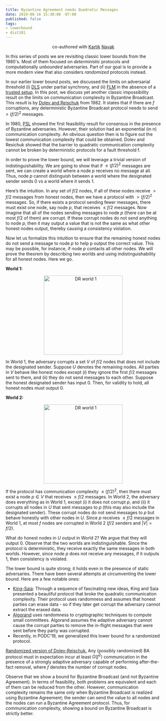 ```yaml
---
title: Byzantine Agreement needs Quadratic Messages
date: 2019-08-16 15:30:00 -07:00
published: false
tags:
- lowerbound
- dist101
---
```


<p align="center">
  co-authored with <a href="https://users.cs.duke.edu/~kartik">Kartik</a> <a href="https://twitter.com/kartik1507">Nayak</a>
</p>


In this series of posts we are revisiting classic lower bounds from the 1980's. Most of them focused on *deterministic* protocols and computationally *unbounded* adversaries. Part of our goal is to provide a more modern view that also considers *randomized* protocols instead.

In our earlier lower bound posts, we discussed the limits on adversarial threshold (i) [DLS](https://ittaiab.github.io/2019-06-25-on-the-impossibility-of-byzantine-agreement-for-n-equals-3f-in-partial-synchrony/) under partial synchrony, and (ii) [FLM](https://ittaiab.github.io/2019-08-02-byzantine-agreement-is-impossible-for-$n-slash-leq-3-f$-is-the-adversary-can-easily-simulate/) in the absence of a [trusted setup](https://ittaiab.github.io/2019-07-18-setup-assumptions/). In this post, we discuss yet another classic impossibility result on the limits on communication complexity in Byzantine Broadcast. This result is by [Dolev and Reischuk](http://hebuntu.cs.huji.ac.il/~dolev/pubs/p132-dolev.pdf) from 1982. It states that if there are $f$ corruptions, any deterministic Byzantine Broadcast protocol needs to send $> (f/2)^2$ messages.

In 1980, [PSL](https://lamport.azurewebsites.net/pubs/reaching.pdf) showed the first feasibility result for consensus in the presence of Byzantine adversaries. However, their solution had an exponential (in n) communication complexity. An obvious question then is to figure out the lowest communication complexity that could be obtained. Dolev and Resichuk showed that the barrier to quadratic communication complexity cannot be broken by deterministic protocols for a fault threshold f.

In order to prove the lower bound, we will leverage a trivial version of indistinguishability. We are going to show that if $\leq (f/2)^2$ messages are sent, we can create a world where a node $p$ receives no message at all. Thus, node $p$ cannot distinguish between a world where the designated sender sends 0 vs a world where it sends 1.

Here’s the intuition. In any set of $f/2$ nodes, if all of these nodes receive $> f/2$ messages from honest nodes, then we have a protocol with $> (f/2)^2$ messages. So, if there exists a protocol sending fewer messages, there must exist one node, say node $p$, that receives $\leq f/2$ messages. Now imagine that all of the nodes sending messages to node $p$ (there can be at most $f/2$ of them) are corrupt. If these corrupt nodes do not send anything to node $p$, then it may output a value that is not the same as what other honest nodes output, thereby causing a consistency violation.

Now let us formalize this intuition to ensure that the remaining honest nodes do not send a message to node $p$ to help p output the correct value. This may be possible, for instance, if node $p$ contacts all other nodes. We will prove the theorem by describing two worlds and using indistinguishability for all honest nodes. Here we go.

**World 1:** 

<p align="center">
  <img src="/uploads/dr-world1.png" width="256" title="DR world 1">
</p>

In World 1, the adversary corrupts a set $V$ of $f/2$ nodes that does not include the designated sender. Suppose $U$ denotes the remaining nodes. All parties in $V$ behave like honest nodes except (i) they ignore the first $f/2$ messages sent to them, and (ii) they do not send messages to each other. Suppose the honest designated sender has input 0. Then, for validity to hold, all honest nodes must output 0.

**World 2:**

<p align="center">
  <img src="/uploads/dr-world1.png" width="256" title="DR world 1">
</p>

If the protocol has communication complexity $\leq (f/2)^2$, then there must exist a node $p \in V$ that receives $\leq f/2$ 
messages. In World 2, the adversary does everything as in World 1, except (i) it does not corrupt $p$, and (ii) it corrupts all nodes in $U$ that sent messages to $p$ (this may also include the designated sender). These corrupt nodes do not send messages to $p$ but behave honestly with other nodes in $U$. Since $p$ receives $\leq f/2$ messages in World 1, at most $f$ nodes are corrupted in World 2 ($f/2$ senders and $|V| = f/2$).

What do honest nodes in $U$ output in World 2? We argue that they will output 0. Observe that the two worlds are indistinguishable. Since the protocol is deterministic, they receive exactly the same messages in both worlds. However, since node $p$ does not receive any messages, if it outputs 1, then consistency is violated.


The lower bound is quite strong; it holds even in the presence of static adversaries. There have been several attempts at circumventing the lower bound. Here are a few notable ones:
- [King-Saia](https://arxiv.org/pdf/1002.4561.pdf): Through a sequence of fascinating new ideas, King and Saia presented a beautiful protocol that broke the quadratic communication complexity. Their protocol uses randomness and assumes that honest parties can erase data - so if they later get corrupt the adversary cannot extract the erased data. 
- [Algorand](https://www.sciencedirect.com/science/article/pii/S030439751930091X?via%3Dihub) uses randomness to cryptographic techniques to compute small committees. Algorand assumes the adaptive adversary cannot cause the corrupt parties to remove the in-flight messages that were sent before they party was corrupted.
- Recently, in PODC’19, we generalized this lower bound for a randomized protocol.

[Randomized version of Dolev-Reischuk.](https://users.cs.duke.edu/~kartik/papers/podc2019.pdf) Any (possibly randomized) BA protocol must in expectation incur at least $\Omega(f^2)$ communication in the presence of a strongly adaptive adversary capable of performing after-the-fact removal, where $f$ denotes the number of corrupt nodes.


Observe that we show a bound for Byzantine Broadcast (and not Byzantine Agreement). In terms of feasibility, both problems are equivalent and each of them can be reduced from the other. However, communication complexity remains the same only when Byzantine Broadcast is realized using Byzantine Agreement; the sender can send the value to all nodes and the nodes can run a Byzantine Agreement protocol. Thus, for communication complexity, showing a bound on Byzantine Broadcast is strictly better.
